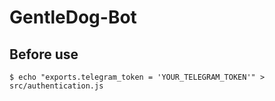 # GentleDog-Bot

## Before use
```
$ echo "exports.telegram_token = 'YOUR_TELEGRAM_TOKEN'" > src/authentication.js
```
